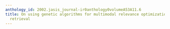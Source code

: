 ```yaml
---
anthology_id: 2002.jasis_journal-ir0anthology0volumeA53A11.6
title: On using genetic algorithms for multimodal relevance optimization in information
  retrieval
---
```

